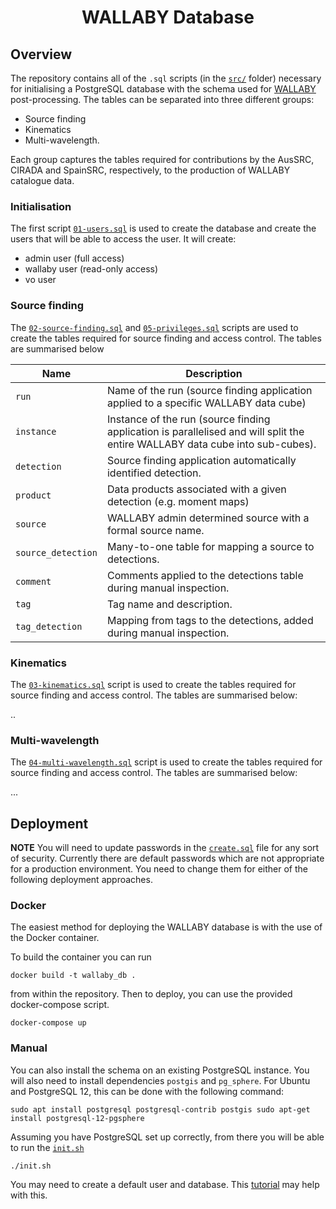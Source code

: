 <h1 align="center">WALLABY Database</h1>

<!-- TODO(austin): build an official image for the WALLABY database -->

## Overview

The repository contains all of the `.sql` scripts (in the [`src/`](src/) folder) necessary for initialising a PostgreSQL database with the schema used for [WALLABY](https://wallaby-survey.org/) post-processing. The tables can be separated into three different groups:

* Source finding
* Kinematics
* Multi-wavelength.

Each group captures the tables required for contributions by the AusSRC, CIRADA and SpainSRC, respectively, to the production of WALLABY catalogue data. 

### Initialisation

The first script [`01-users.sql`](src/01-users.sql) is used to create the database and create the users that will be able to access the user. It will create:

* admin user (full access)
* wallaby user (read-only access)
* vo user

### Source finding

The [`02-source-finding.sql`](src/02-source-finding.sql) and [`05-privileges.sql`](src/05-privileges.sql) scripts are used to create the tables required for source finding and access control. The tables are summarised below

| Name | Description |
|---|---|
| `run` | Name of the run (source finding application applied to a specific WALLABY data cube) |
| `instance` | Instance of the run (source finding application is parallelised and will split the entire WALLABY data cube into sub-cubes). |
| `detection` | Source finding application automatically identified detection. |
| `product` | Data products associated with a given detection (e.g. moment maps) |
| `source` | WALLABY admin determined source with a formal source name. |
| `source_detection` | Many-to-one table for mapping a source to detections. |
| `comment` | Comments applied to the detections table during manual inspection. |
| `tag` | Tag name and description. |
| `tag_detection` | Mapping from tags to the detections, added during manual inspection. |

### Kinematics

The [`03-kinematics.sql`](src/03-kinematics.sql) script is used to create the tables required for source finding and access control. The tables are summarised below: 

..

### Multi-wavelength

The [`04-multi-wavelength.sql`](src/04-multi-wavelength.sql) script is used to create the tables required for source finding and access control. The tables are summarised below: 

...

## Deployment

**NOTE** You will need to update passwords in the [`create.sql`](src/create.sql) file for any sort of security. Currently there are default passwords which are not appropriate for a production environment. You need to change them for either of the following deployment approaches.

### Docker

The easiest method for deploying the WALLABY database is with the use of the Docker container. 

To build the container you can run 

```
docker build -t wallaby_db .
```

from within the repository. Then to deploy, you can use the provided docker-compose script.

```
docker-compose up
```

### Manual

You can also install the schema on an existing PostgreSQL instance. You will also need to install dependencies `postgis` and `pg_sphere`. For Ubuntu and PostgreSQL 12, this can be done with the following command:

```
sudo apt install postgresql postgresql-contrib postgis sudo apt-get install postgresql-12-pgsphere
```

Assuming you have PostgreSQL set up correctly, from there you will be able to run the [`init.sh`](init.sh)

```
./init.sh
```

You may need to create a default user and database. This [tutorial](https://www.digitalocean.com/community/tutorials/how-to-install-and-use-postgresql-on-ubuntu-18-04) may help with this.
